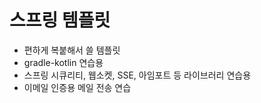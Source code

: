 # 스프링 템플릿
- 편하게 복붙해서 쓸 템플릿
- gradle-kotlin 연습용
- 스프링 시큐리티, 웹소켓, SSE, 아임포트 등 라이브러리 연습용
- 이메일 인증용 메일 전송 연습
